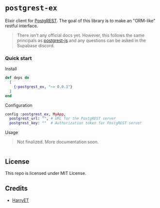 # `postgrest-ex`

Elixir client for [PostgREST](https://postgrest.org). The goal of this library is to make an "ORM-like" restful interface. 

> There isn't any official docs yet. However, this follows the same principals as [postgrest-js](https://github.com/supabase/postgrest-js) and any questions can be asked in the Supabase discord.

### Quick start

Install

```exs
def deps do
  [
    {:postgrest_ex, "~> 0.0.1"}
  ]
end
```

Configuration
```exs
config :postgrest_ex, MyApp,
  postgrest_url: "", # URL for the PostgREST server
  postgrest_key: ""  # Authorization token for PostgREST server
```

Usage

> Not finalized. More documentation soon.

```ex
```

## License

This repo is licensed under MIT License.

## Credits

- [HarryET](https://github.com/HarryET)

